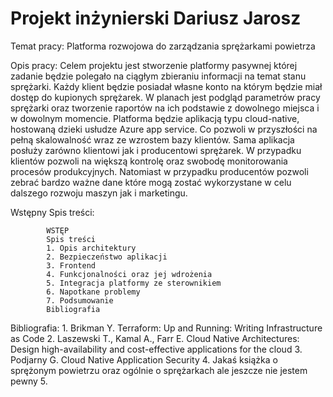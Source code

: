 # Projekt inżynierski Dariusz Jarosz
Temat pracy: Platforma rozwojowa  do zarządzania sprężarkami powietrza

Opis pracy: Celem projektu jest stworzenie platformy pasywnej której zadanie będzie polegało na ciągłym zbieraniu informacji na temat stanu sprężarki.
            Każdy klient będzie posiadał własne konto na którym będzie miał dostęp do kupionych sprężarek. W planach jest podgląd parametrów pracy sprężarki oraz                     tworzenie raportów na ich podstawie z dowolnego miejsca i w dowolnym momencie.
            Platforma będzie aplikacją typu cloud-native, hostowaną dzieki usłudze Azure app service. Co pozwoli w przyszłości na pełną skalowalność wraz ze wzrostem
            bazy klientów.
            Sama aplikacja posłuży zarówno klientowi jak i producentowi sprężarek. W przypadku klientów pozwoli na większą kontrolę oraz swobodę monitorowania procesów
            produkcyjnych.
            Natomiast w przypadku producentów pozwoli zebrać bardzo ważne dane które mogą zostać wykorzystane w celu dalszego rozwoju maszyn jak i marketingu.


Wstępny Spis treści:

            WSTĘP
            Spis treści
            1. Opis architektury
            2. Bezpieczeństwo aplikacji
            3. Frontend
            4. Funkcjonalności oraz jej wdrożenia
            5. Integracja platformy ze sterownikiem
            6. Napotkane problemy
            7. Podsumowanie
            Bibliografia
            
            
Bibliografia:
            1. Brikman Y. Terraform: Up and Running: Writing Infrastructure as Code
            2. Laszewski T., Kamal A., Farr E. Cloud Native Architectures: Design high-availability and cost-effective applications for the cloud
            3. Podjarny G. Cloud Native Application Security
            4. Jakaś książka o sprężonym powietrzu oraz ogólnie o sprężarkach ale jeszcze nie jestem pewny
            5. 
